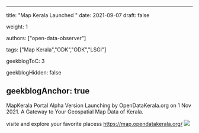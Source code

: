 
---
title: "Map Kerala Launched "
date: 2021-09-07
draft: false

weight:  1

authors: ["open-data-observer"]

tags: ["Map Kerala","ODK","ODK","LSGI"]

geekblogToC: 3

geekblogHidden: false

geekblogAnchor: true
---
MapKerala Portal Alpha Version Launching by OpenDataKerala.org on 1 Nov 2021. A Gateway to Your Geospatial Map Data of Kerala.

visite and explore your favorite placess https://map.opendatakerala.org/
![](https://i.imgur.com/I2wrkQH.png)
